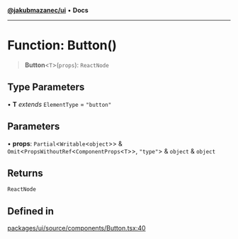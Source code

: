 [**@jakubmazanec/ui**](../README.md) • **Docs**

---

# Function: Button()

> **Button**\<`T`\>(`props`): `ReactNode`

## Type Parameters

• **T** _extends_ `ElementType` = `"button"`

## Parameters

• **props**: `Partial`\<`Writable`\<`object`\>\> &
`Omit`\<`PropsWithoutRef`\<`ComponentProps`\<`T`\>\>, `"type"`\> & `object` & `object`

## Returns

`ReactNode`

## Defined in

[packages/ui/source/components/Button.tsx:40](https://github.com/jakubmazanec/tools/blob/e8e1a063ee4a3ba5413ab6c19f760853c220a8ce/packages/ui/source/components/Button.tsx#L40)
